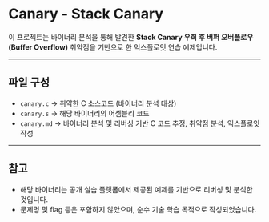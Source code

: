 # Canary - Stack Canary

이 프로젝트는 바이너리 분석을 통해 발견한 **Stack Canary 우회 후 버퍼 오버플로우(Buffer Overflow)** 취약점을 기반으로 한 익스플로잇 연습 예제입니다.

---


## 파일 구성

- `canary.c`  → 취약한 C 소스코드 (바이너리 분석 대상)                     
- `canary.s`  → 해당 바이너리의 어셈블리 코드   
- `canary.md` → 바이너리 분석 및 리버싱 기반 C 코드 추정, 취약점 분석, 익스플로잇 작성

---

## 참고

- 해당 바이너리는 공개 실습 플랫폼에서 제공된 예제를 기반으로 리버싱 및 분석한 것입니다.
- 문제명 및 flag 등은 포함하지 않았으며, 순수 기술 학습 목적으로 작성되었습니다.